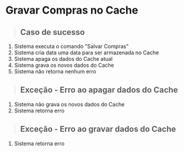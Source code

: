 # Gravar Compras no Cache

> ## Caso de sucesso
1. Sistema executa o comando "Salvar Compras"
2. Sistema cria data uma data para ser armazenada no Cache
3. Sistema apaga os dados do Cache atual
4. Sistema grava os novos dados do Cache
5. Sistema não retorna nenhum erro

> ## Exceção - Erro ao apagar dados do Cache
1. Sistema não grava os novos dados do Cache
2. Sistema retorna erro

> ## Exceção - Erro ao gravar dados do Cache
1. Sistema retorna erro
